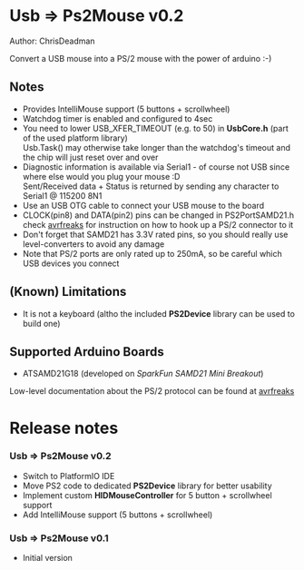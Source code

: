 ﻿
Usb => Ps2Mouse v0.2
=====================

Author: ChrisDeadman

Convert a USB mouse into a PS/2 mouse with the power of arduino :-)

## Notes
* Provides IntelliMouse support (5 buttons + scrollwheel)
* Watchdog timer is enabled and configured to 4sec
* You need to lower USB_XFER_TIMEOUT (e.g. to 50) in **UsbCore.h** (part of the used platform library)  
  Usb.Task() may otherwise take longer than the watchdog's timeout and the chip will just reset over and over
* Diagnostic information is available via Serial1 - of course not USB since where else would you plug your mouse :D  
  Sent/Received data + Status is returned by sending any character to Serial1 @ 115200 8N1
* Use an USB OTG cable to connect your USB mouse to the board
* CLOCK(pin8) and DATA(pin2) pins can be changed in PS2PortSAMD21.h  
  check [avrfreaks](https://www.avrfreaks.net/sites/default/files/PS2%20Keyboard.pdf) for instruction on how to hook up a PS/2 connector to it
* Don't forget that SAMD21 has 3.3V rated pins, so you should really use level-converters to avoid any damage
* Note that PS/2 ports are only rated up to 250mA, so be careful which USB devices you connect

## (Known) Limitations
* It is not a keyboard (altho the included **PS2Device** library can be used to build one)

## Supported Arduino Boards
* ATSAMD21G18 (developed on _SparkFun SAMD21 Mini Breakout_)

Low-level documentation about the PS/2 protocol can be found at [avrfreaks](https://www.avrfreaks.net/sites/default/files/PS2%20Keyboard.pdf)

Release notes
=======================

### Usb => Ps2Mouse v0.2
* Switch to PlatformIO IDE
* Move PS2 code to dedicated **PS2Device** library for better usability
* Implement custom **HIDMouseController** for 5 button + scrollwheel support
* Add IntelliMouse support (5 buttons + scrollwheel)

### Usb => Ps2Mouse v0.1
* Initial version
